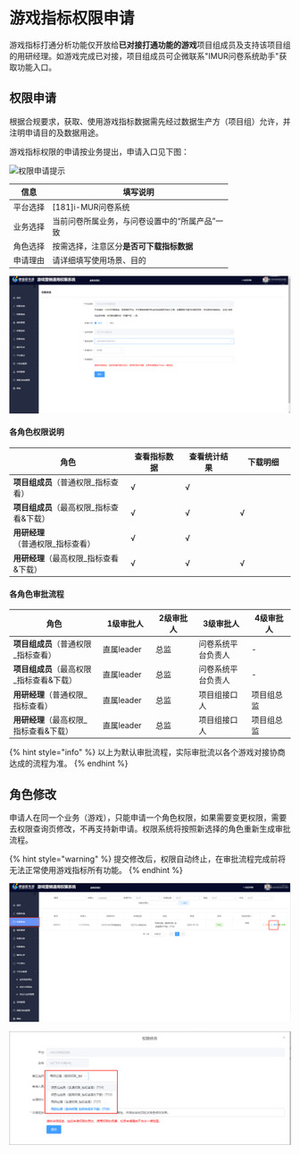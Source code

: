 # 游戏指标权限申请

游戏指标打通分析功能仅开放给**已对接打通功能的游戏**项目组成员及支持该项目组的用研经理。如游戏完成已对接，项目组成员可企微联系"IMUR问卷系统助手"获取功能入口。

## 权限申请

根据合规要求，获取、使用游戏指标数据需先经过数据生产方（项目组）允许，并注明申请目的及数据用途。

游戏指标权限的申请按业务提出，申请入口见下图：

![权限申请提示](../../.gitbook/assets/页面\_102.png)

<table><thead><tr><th>信息</th><th width="308.3333333333333">填写说明</th></tr></thead><tbody><tr><td>平台选择</td><td>[181]i-MUR问卷系统</td></tr><tr><td>业务选择</td><td>当前问卷所属业务，与问卷设置中的“所属产品”一致</td></tr><tr><td>角色选择</td><td>按需选择，注意区分<strong>是否可下载指标数据</strong></td></tr><tr><td>申请理由</td><td>请详细填写使用场景、目的</td></tr></tbody></table>

![权限申请](<../../.gitbook/assets/image (256).png>)

#### 各角色权限说明

<table><thead><tr><th width="354.9563862928349">角色</th><th width="150">查看指标数据</th><th width="150">查看统计结果</th><th width="150">下载明细</th></tr></thead><tbody><tr><td><strong>项目组成员</strong>（普通权限_指标查看） </td><td>√</td><td>√</td><td></td></tr><tr><td><strong>项目组成员</strong>（最高权限_指标查看&#x26;下载） </td><td>√</td><td>√</td><td>√</td></tr><tr><td><strong>用研经理</strong>（普通权限_指标查看）</td><td>√</td><td>√</td><td></td></tr><tr><td><strong>用研经理</strong>（最高权限_指标查看&#x26;下载）</td><td>√</td><td>√</td><td>√</td></tr></tbody></table>

#### 各角色审批流程

<table><thead><tr><th width="354.9563862928349">角色</th><th width="150">1级审批人</th><th width="150">2级审批人</th><th width="198">3级审批人</th><th width="150">4级审批人</th></tr></thead><tbody><tr><td><strong>项目组成员</strong>（普通权限_指标查看） </td><td>直属leader</td><td>总监</td><td>问卷系统平台负责人</td><td>-</td></tr><tr><td><strong>项目组成员</strong>（最高权限_指标查看&#x26;下载） </td><td>直属leader</td><td>总监</td><td>问卷系统平台负责人</td><td>-</td></tr><tr><td><strong>用研经理</strong>（普通权限_指标查看）</td><td>直属leader</td><td>总监</td><td>项目组接口人</td><td>项目组总监</td></tr><tr><td><strong>用研经理</strong>（最高权限_指标查看&#x26;下载）</td><td>直属leader</td><td>总监</td><td>项目组接口人</td><td>项目组总监</td></tr></tbody></table>

{% hint style="info" %}
以上为默认审批流程，实际审批流以各个游戏对接协商达成的流程为准。
{% endhint %}

## 角色修改

申请人在同一个业务（游戏），只能申请一个角色权限，如果需要变更权限，需要去权限查询页修改，不再支持新申请。权限系统将按照新选择的角色重新生成审批流程。

{% hint style="warning" %}
提交修改后，权限自动终止，在审批流程完成前将无法正常使用游戏指标所有功能。
{% endhint %}

![修改角色](<../../.gitbook/assets/image (768).png>)

![](<../../.gitbook/assets/image (758).png>)
